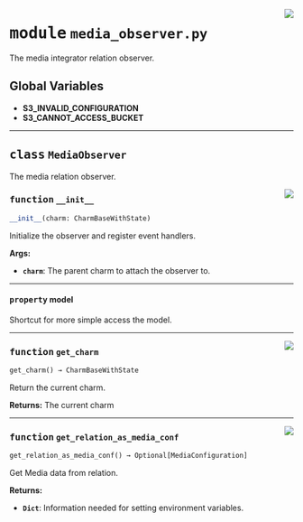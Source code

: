 <!-- markdownlint-disable -->

<a href="../src/media_observer.py#L0"><img align="right" style="float:right;" src="https://img.shields.io/badge/-source-cccccc?style=flat-square"></a>

# <kbd>module</kbd> `media_observer.py`
The media integrator relation observer. 

**Global Variables**
---------------
- **S3_INVALID_CONFIGURATION**
- **S3_CANNOT_ACCESS_BUCKET**


---

## <kbd>class</kbd> `MediaObserver`
The media relation observer. 

<a href="../src/media_observer.py#L28"><img align="right" style="float:right;" src="https://img.shields.io/badge/-source-cccccc?style=flat-square"></a>

### <kbd>function</kbd> `__init__`

```python
__init__(charm: CharmBaseWithState)
```

Initialize the observer and register event handlers. 



**Args:**
 
 - <b>`charm`</b>:  The parent charm to attach the observer to. 


---

#### <kbd>property</kbd> model

Shortcut for more simple access the model. 



---

<a href="../src/media_observer.py#L42"><img align="right" style="float:right;" src="https://img.shields.io/badge/-source-cccccc?style=flat-square"></a>

### <kbd>function</kbd> `get_charm`

```python
get_charm() → CharmBaseWithState
```

Return the current charm. 



**Returns:**
  The current charm 

---

<a href="../src/media_observer.py#L69"><img align="right" style="float:right;" src="https://img.shields.io/badge/-source-cccccc?style=flat-square"></a>

### <kbd>function</kbd> `get_relation_as_media_conf`

```python
get_relation_as_media_conf() → Optional[MediaConfiguration]
```

Get Media data from relation. 



**Returns:**
 
 - <b>`Dict`</b>:  Information needed for setting environment variables. 


